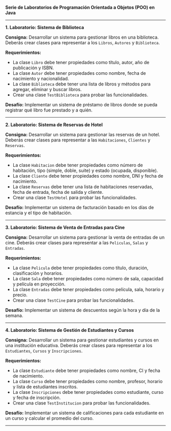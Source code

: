 **Serie de Laboratorios de Programación Orientada a Objetos (POO) en Java**

---

**1. Laboratorio: Sistema de Biblioteca**

**Consigna:**
Desarrollar un sistema para gestionar libros en una biblioteca. Deberás crear clases para representar a los `Libros`, `Autores` y `Biblioteca`.

**Requerimientos:**

- La clase `Libro` debe tener propiedades como título, autor, año de publicación y ISBN.
- La clase `Autor` debe tener propiedades como nombre, fecha de nacimiento y nacionalidad.
- La clase `Biblioteca` debe tener una lista de libros y métodos para agregar, eliminar y buscar libros.
- Crear una clase `TestBiblioteca` para probar las funcionalidades.

**Desafío:** Implementar un sistema de préstamo de libros donde se pueda registrar qué libro fue prestado y a quién.

---

**2. Laboratorio: Sistema de Reservas de Hotel**

**Consigna:**
Desarrollar un sistema para gestionar las reservas de un hotel. Deberás crear clases para representar a las `Habitaciones`, `Clientes` y `Reservas`.

**Requerimientos:**

- La clase `Habitacion` debe tener propiedades como número de habitación, tipo (simple, doble, suite) y estado (ocupada, disponible).
- La clase `Cliente` debe tener propiedades como nombre, DNI y fecha de nacimiento.
- La clase `Reservas` debe tener una lista de habitaciones reservadas, fecha de entrada, fecha de salida y cliente.
- Crear una clase `TestHotel` para probar las funcionalidades.

**Desafío:** Implementar un sistema de facturación basado en los días de estancia y el tipo de habitación.

---

**3. Laboratorio: Sistema de Venta de Entradas para Cine**

**Consigna:**
Desarrollar un sistema para gestionar la venta de entradas de un cine. Deberás crear clases para representar a las `Peliculas`, `Salas` y `Entradas`.

**Requerimientos:**

- La clase `Pelicula` debe tener propiedades como título, duración, clasificación y horarios.
- La clase `Sala` debe tener propiedades como número de sala, capacidad y película en proyección.
- La clase `Entradas` debe tener propiedades como película, sala, horario y precio.
- Crear una clase `TestCine` para probar las funcionalidades.

**Desafío:** Implementar un sistema de descuentos según la hora y día de la semana.

---

**4. Laboratorio: Sistema de Gestión de Estudiantes y Cursos**

**Consigna:**
Desarrollar un sistema para gestionar estudiantes y cursos en una institución educativa. Deberás crear clases para representar a los `Estudiantes`, `Cursos` y `Inscripciones`.

**Requerimientos:**

- La clase `Estudiante` debe tener propiedades como nombre, CI y fecha de nacimiento.
- La clase `Curso` debe tener propiedades como nombre, profesor, horario y lista de estudiantes inscritos.
- La clase `Inscripciones` debe tener propiedades como estudiante, curso y fecha de inscripción.
- Crear una clase `TestInstitucion` para probar las funcionalidades.

**Desafío:** Implementar un sistema de calificaciones para cada estudiante en un curso y calcular el promedio del curso.

---
